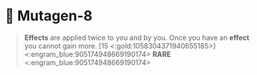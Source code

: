 # 🦠 **Mutagen-8** 
> __Effects__ are applied twice to you and by you. Once you have an __effect__ you cannot gain more. [15 <:gold:1058304371940655185>]
<:engram_blue:905174948669190174> __RARE__ <:engram_blue:905174948669190174>

